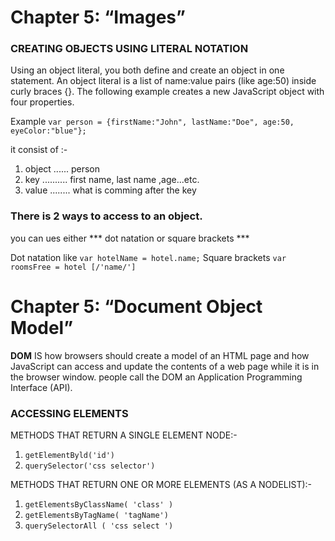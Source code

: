 # Chapter 5: “Images”
### CREATING OBJECTS USING LITERAL NOTATION

Using an object literal, you both define and create an object in one statement.
An object literal is a list of name:value pairs (like age:50) inside curly braces {}.
The following example creates a new JavaScript object with four properties.

Example 
`var person = {firstName:"John", lastName:"Doe", age:50, eyeColor:"blue"};`

it consist of  :-
1. object  ...... person
2. key .......... first name, last name ,age...etc.
3. value ........ what is comming after the key

### There is 2 ways to access to an object.
you can ues either *** dot natation or square brackets *** 

Dot natation like  `var hotelName = hotel.name;`
Square brackets    `var roomsFree = hotel [/'name/']`



# Chapter 5: “Document Object Model”

 **DOM** IS     how browsers should create a model of an HTML page and how JavaScript can access and update the
contents of a web page while it is in the browser window.
people call the DOM an Application Programming Interface (API).

### ACCESSING ELEMENTS

METHODS THAT RETURN A SINGLE ELEMENT NODE:-
1. `getElementByld('id')`
2. `querySelector('css selector')`

METHODS THAT RETURN ONE OR MORE ELEMENTS (AS A NODELIST):-
1. `getElementsByClassName( 'class' )`
2. `getElementsByTagName( 'tagName')`
3. `querySelectorAll ( 'css select ')`





